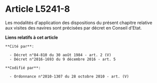 # Article L5241-8

Les modalités d'application des dispositions du présent chapitre relative aux visites des navires sont précisées par décret
en Conseil d'Etat.

**Liens relatifs à cet article**

	**Cité par**:

	  - Décret n°84-810 du 30 août 1984 - art. 2 (V)
	  - Décret n°2016-1693 du 9 décembre 2016 - art. 5

	**Codifié par**:

	  - Ordonnance n°2010-1307 du 28 octobre 2010 - art. (V)
